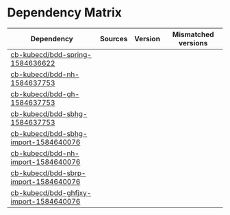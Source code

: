 # Dependency Matrix

Dependency | Sources | Version | Mismatched versions
---------- | ------- | ------- | -------------------
[cb-kubecd/bdd-spring-1584636622](https://github.com/cb-kubecd/bdd-spring-1584636622.git) |  | []() | 
[cb-kubecd/bdd-nh-1584637753](https://github.com/cb-kubecd/bdd-nh-1584637753.git) |  | []() | 
[cb-kubecd/bdd-gh-1584637753](https://github.com/cb-kubecd/bdd-gh-1584637753.git) |  | []() | 
[cb-kubecd/bdd-sbhg-1584637753](https://github.com/cb-kubecd/bdd-sbhg-1584637753.git) |  | []() | 
[cb-kubecd/bdd-sbhg-import-1584640076](https://github.com/cb-kubecd/bdd-sbhg-import-1584640076.git) |  | []() | 
[cb-kubecd/bdd-nh-import-1584640076](https://github.com/cb-kubecd/bdd-nh-import-1584640076.git) |  | []() | 
[cb-kubecd/bdd-sbrp-import-1584640076](https://github.com/cb-kubecd/bdd-sbrp-import-1584640076.git) |  | []() | 
[cb-kubecd/bdd-ghfjxy-import-1584640076](https://github.com/cb-kubecd/bdd-ghfjxy-import-1584640076.git) |  | []() | 
